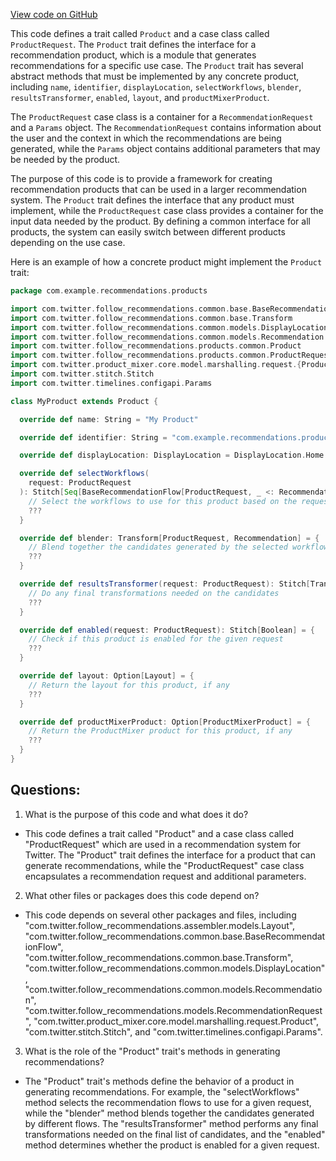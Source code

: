 [View code on GitHub](https://github.com/misbahsy/the-algorithm/follow-recommendations-service/server/src/main/scala/com/twitter/follow_recommendations/products/common/Product.scala)

This code defines a trait called `Product` and a case class called `ProductRequest`. The `Product` trait defines the interface for a recommendation product, which is a module that generates recommendations for a specific use case. The `Product` trait has several abstract methods that must be implemented by any concrete product, including `name`, `identifier`, `displayLocation`, `selectWorkflows`, `blender`, `resultsTransformer`, `enabled`, `layout`, and `productMixerProduct`. 

The `ProductRequest` case class is a container for a `RecommendationRequest` and a `Params` object. The `RecommendationRequest` contains information about the user and the context in which the recommendations are being generated, while the `Params` object contains additional parameters that may be needed by the product.

The purpose of this code is to provide a framework for creating recommendation products that can be used in a larger recommendation system. The `Product` trait defines the interface that any product must implement, while the `ProductRequest` case class provides a container for the input data needed by the product. By defining a common interface for all products, the system can easily switch between different products depending on the use case.

Here is an example of how a concrete product might implement the `Product` trait:

```scala
package com.example.recommendations.products

import com.twitter.follow_recommendations.common.base.BaseRecommendationFlow
import com.twitter.follow_recommendations.common.base.Transform
import com.twitter.follow_recommendations.common.models.DisplayLocation
import com.twitter.follow_recommendations.common.models.Recommendation
import com.twitter.follow_recommendations.products.common.Product
import com.twitter.follow_recommendations.products.common.ProductRequest
import com.twitter.product_mixer.core.model.marshalling.request.{Product => ProductMixerProduct}
import com.twitter.stitch.Stitch
import com.twitter.timelines.configapi.Params

class MyProduct extends Product {

  override def name: String = "My Product"

  override def identifier: String = "com.example.recommendations.products.MyProduct"

  override def displayLocation: DisplayLocation = DisplayLocation.Home

  override def selectWorkflows(
    request: ProductRequest
  ): Stitch[Seq[BaseRecommendationFlow[ProductRequest, _ <: Recommendation]]] = {
    // Select the workflows to use for this product based on the request
    ???
  }

  override def blender: Transform[ProductRequest, Recommendation] = {
    // Blend together the candidates generated by the selected workflows
    ???
  }

  override def resultsTransformer(request: ProductRequest): Stitch[Transform[ProductRequest, Recommendation]] = {
    // Do any final transformations needed on the candidates
    ???
  }

  override def enabled(request: ProductRequest): Stitch[Boolean] = {
    // Check if this product is enabled for the given request
    ???
  }

  override def layout: Option[Layout] = {
    // Return the layout for this product, if any
    ???
  }

  override def productMixerProduct: Option[ProductMixerProduct] = {
    // Return the ProductMixer product for this product, if any
    ???
  }
}
```
## Questions: 
 1. What is the purpose of this code and what does it do?
- This code defines a trait called "Product" and a case class called "ProductRequest" which are used in a recommendation system for Twitter. The "Product" trait defines the interface for a product that can generate recommendations, while the "ProductRequest" case class encapsulates a recommendation request and additional parameters.

2. What other files or packages does this code depend on?
- This code depends on several other packages and files, including "com.twitter.follow_recommendations.assembler.models.Layout", "com.twitter.follow_recommendations.common.base.BaseRecommendationFlow", "com.twitter.follow_recommendations.common.base.Transform", "com.twitter.follow_recommendations.common.models.DisplayLocation", "com.twitter.follow_recommendations.common.models.Recommendation", "com.twitter.follow_recommendations.models.RecommendationRequest", "com.twitter.product_mixer.core.model.marshalling.request.Product", "com.twitter.stitch.Stitch", and "com.twitter.timelines.configapi.Params".

3. What is the role of the "Product" trait's methods in generating recommendations?
- The "Product" trait's methods define the behavior of a product in generating recommendations. For example, the "selectWorkflows" method selects the recommendation flows to use for a given request, while the "blender" method blends together the candidates generated by different flows. The "resultsTransformer" method performs any final transformations needed on the final list of candidates, and the "enabled" method determines whether the product is enabled for a given request.